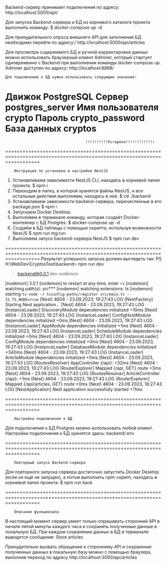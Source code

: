 Backend-сервер принимает подключения по адресу:
    http://localhost:5000/api/

Для запуска Backend-сервера и БД из корневого каталога проекта выполнить команду:
    $ docker-compose up -d

Для принудительного опроса внешнего API для заполнения БД необходимо перейти по адресу:/
    http://localhost:5000/api/articles

Для просмотра содержимого БД и ручной корректировки данных можно использовать браузерный клиент Adminer,
который стартует одновременно с Backend при выполнении команды docker-compose up.
Adminer доступен по адресу:
    http://localhost:8888/

    Для подключения к БД нужно использовать следующие значения:
Движок              PostgreSQL
Сервер              postgres_server
Имя пользователя    crypto
Пароль              crypto_password
База данных         cryptos
========================================================================================================================
                                        !!!!!!!!!!Устарело!!!!!!!!!!!!!
========================================================================================================================

        Инструкция по установке и настройке NestJS

1. Устанавливаем зависимости NestJS CLI, находясь в корневой папке проекта.
$ npm i
2. Переходим в папку, в которой хранятся файлы NestJS, и все остальные действия выполняем, находясь в ней.
$ cd ./backend
3. Устанавливаем зависимости backend-сервера, перечисленные в его package.json
$ npm i
4. Запускаем Docker Desktop.
5. Выполняем в терминале команду, которая создаёт Docker-контейнер с БД Postgres.
$ docker-compose up -d
6. Создаём в БД таблицы с помощью скрипта, используя возможности NestJS 
$ npm run mg:run
7. Выполняем запуск backend-сервера NestJS
$ npm run dev

========================================================================================================================
Результат успешного запуска должен выглядеть так:
PS H:\WebDev\CryptosTest\backend> npm run dev

> backend@0.0.1 dev
> nodemon

[nodemon] 3.0.1
[nodemon] to restart at any time, enter `rs`
[nodemon] watching path(s): src\**\*
[nodemon] watching extensions: ts
[nodemon] starting `ts-node -r tsconfig-paths/register src/main.ts --IS_TS_NODE=true`
[Nest] 4604  - 23.09.2023, 19:27:43     LOG [NestFactory] Starting Nest application...
[Nest] 4604  - 23.09.2023, 19:27:43     LOG [InstanceLoader] DiscoveryModule dependencies initialized +10ms
[Nest] 4604  - 23.09.2023, 19:27:43     LOG [InstanceLoader] ConfigHostModule dependencies initialized +0ms
[Nest] 4604  - 23.09.2023, 19:27:43     LOG [InstanceLoader] AppModule dependencies initialized +1ms
[Nest] 4604  - 23.09.2023, 19:27:43     LOG [InstanceLoader] ScheduleModule dependencies initialized +0ms
[Nest] 4604  - 23.09.2023, 19:27:43     LOG [InstanceLoader] ConfigModule dependencies initialized +0ms
[Nest] 4604  - 23.09.2023, 19:27:43     LOG [InstanceLoader] DatabaseModule dependencies initialized +340ms
[Nest] 4604  - 23.09.2023, 19:27:43     LOG [InstanceLoader] ArticleModule dependencies initialized +0ms
[Nest] 4604  - 23.09.2023, 19:27:43     LOG [RoutesResolver] AppController {/api}: +32ms
[Nest] 4604  - 23.09.2023, 19:27:43     LOG [RouterExplorer] Mapped {/api, GET} route +3ms
[Nest] 4604  - 23.09.2023, 19:27:43     LOG [RoutesResolver] ArticleController {/api}: +1ms
[Nest] 4604  - 23.09.2023, 19:27:43     LOG [RouterExplorer] Mapped {/api/articles, GET} route +0ms
[Nest] 4604  - 23.09.2023, 19:27:43     LOG [NestApplication] Nest application successfully started +11ms

========================================================================================================================
        
        Настройка подключения к БД

Для подключения к БД Postgres можно использовать любой клиент.
Настройки подключения к БД хранятся здесь: backend/.env

========================================================================================================================

        Повторный запуск Backend-сервера

Для повторного запуска сервера достаточно запустить Docker Desktop (если он ещё не запущен),
а потом выполнить npm-скрипт, находясь в корневой папке проекта:
$ npm run back

========================================================================================================================

        Описание функционала

В настоящий момент сервер умеет только опрашивать сторонний API в начале пятой минуты каждого часа и сохранять полученные данные в локальную БД.
При каждом сохранении данных в БД в терминале выводится сообщение:
    Store articles

Принудительно вызвать обращение к стороннему API и сохранение полученных данных в локальную базу можно с помощью 
браузера, выполнив переход по адресу
    http://localhost:3000/api/articles
